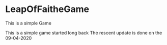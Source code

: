 # LeapOfFaitheGame
This is a simple Game


This is a simple game started long back
The rescent update is done on the 09-04-2020
